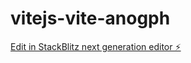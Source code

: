 # vitejs-vite-anogph

[Edit in StackBlitz next generation editor ⚡️](https://stackblitz.com/~/github.com/mahilton2000/vitejs-vite-anogph)